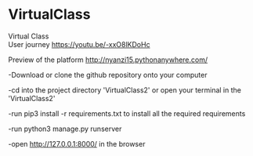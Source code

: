 # VirtualClass
Virtual Class      
User journey  https://youtu.be/-xxO8lKDoHc    

Preview of the platform  http://nyanzi15.pythonanywhere.com/

-Download or clone the github repository onto your computer

-cd into the project directory 'VirtualClass2' or open your terminal in the 'VirtualClass2'

-run  pip3 install -r requirements.txt   to install all the required requirements

-run python3 manage.py runserver

-open http://127.0.0.1:8000/    in the browser


